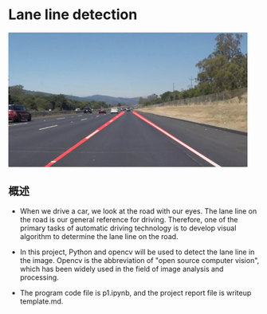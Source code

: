 # **Lane line detection**

<img src="examples/laneLines_thirdPass.jpg" width="480" alt="Combined Image" />

概述
---

* When we drive a car, we look at the road with our eyes. The lane line on the road is our general reference for driving. Therefore, one of the primary tasks of automatic driving technology is to develop visual algorithm to determine the lane line on the road.

* In this project, Python and opencv will be used to detect the lane line in the image. Opencv is the abbreviation of "open source computer vision", which has been widely used in the field of image analysis and processing.

* The program code file is p1.ipynb, and the project report file is writeup template.md.
